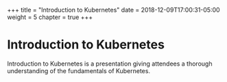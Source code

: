 +++
title = "Introduction to Kubernetes"
date = 2018-12-09T17:00:31-05:00
weight = 5
chapter = true
+++

# Introduction to Kubernetes


Introduction to Kubernetes is a presentation giving attendees a thorough understanding of the fundamentals of Kubernetes.